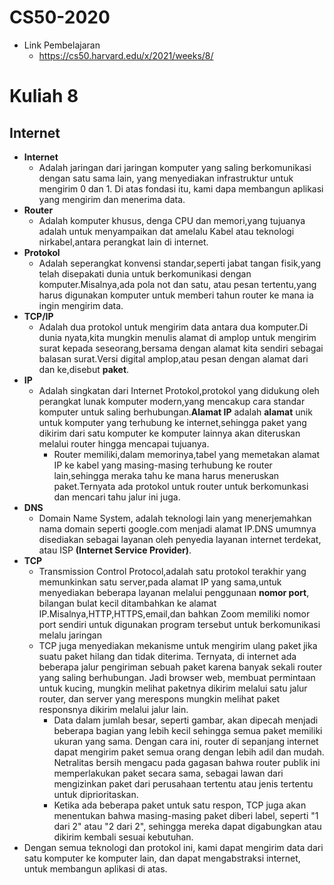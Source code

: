 # CS50-2020
- Link Pembelajaran
    - https://cs50.harvard.edu/x/2021/weeks/8/

# Kuliah 8
## Internet

- **Internet** 
    - Adalah jaringan dari jaringan komputer yang saling berkomunikasi dengan satu sama lain, yang menyediakan infrastruktur untuk mengirim 0 dan 1. Di atas fondasi itu, kami dapa membangun aplikasi yang mengirim dan menerima data.
- **Router**  
    - Adalah komputer khusus, denga CPU dan memori,yang tujuanya adalah untuk menyampaikan dat amelalu Kabel atau teknologi nirkabel,antara perangkat lain di internet.
- **Protokol** 
    - Adalah seperangkat konvensi standar,seperti jabat tangan fisik,yang telah disepakati dunia untuk berkomunikasi dengan komputer.Misalnya,ada pola not dan satu, atau pesan tertentu,yang harus digunakan komputer untuk memberi tahun router ke mana ia ingin mengirim data.
- **TCP/IP**
    - Adalah dua protokol untuk mengirim data antara dua komputer.Di dunia nyata,kita mungkin menulis alamat di amplop untuk mengirim surat kepada seseorang,bersama dengan alamat kita sendiri sebagai balasan surat.Versi digital amplop,atau pesan dengan alamat dari dan ke,disebut **paket**.
- **IP**
    - Adalah singkatan dari Internet Protokol,protokol yang didukung oleh perangkat lunak komputer modern,yang mencakup cara standar komputer untuk saling berhubungan.**Alamat IP** adalah **alamat** unik untuk komputer yang terhubung ke internet,sehingga paket yang dikirim dari satu komputer ke komputer lainnya akan diteruskan melalui router hingga mencapai tujuanya.
        - Router memiliki,dalam memorinya,tabel yang memetakan alamat IP ke kabel yang masing-masing terhubung ke router lain,sehingga meraka tahu ke mana harus meneruskan paket.Ternyata ada protokol untuk router untuk berkomunkasi dan mencari tahu jalur ini juga.
- **DNS**
    - Domain Name System, adalah teknologi lain yang menerjemahkan nama domain seperti google.com menjadi alamat IP.DNS umumnya disediakan sebagai layanan oleh penyedia layanan internet terdekat, atau ISP **(Internet Service Provider)**.
- **TCP**
    - Transmission Control Protocol,adalah satu protokol terakhir yang memunkinkan satu server,pada alamat IP yang sama,untuk menyediakan beberapa layanan melalui penggunaan **nomor port**, bilangan bulat kecil ditambahkan ke alamat IP.Misalnya,HTTP,HTTPS,email,dan bahkan Zoom memiliki nomor port sendiri untuk digunakan program tersebut untuk berkomunikasi melalu jaringan
    - TCP juga menyediakan mekanisme untuk mengirim ulang paket jika suatu paket hilang dan tidak diterima. Ternyata, di internet ada beberapa jalur pengiriman sebuah paket karena banyak sekali router yang saling berhubungan. Jadi browser web, membuat permintaan untuk kucing, mungkin melihat paketnya dikirim melalui satu jalur router, dan server yang merespons mungkin melihat paket responsnya dikirim melalui jalur lain.
        - Data dalam jumlah besar, seperti gambar, akan dipecah menjadi beberapa bagian yang lebih kecil sehingga semua paket memiliki ukuran yang sama. Dengan cara ini, router di sepanjang internet dapat mengirim paket semua orang dengan lebih adil dan mudah. Netralitas bersih mengacu pada gagasan bahwa router publik ini memperlakukan paket secara sama, sebagai lawan dari mengizinkan paket dari perusahaan tertentu atau jenis tertentu untuk diprioritaskan.
        - Ketika ada beberapa paket untuk satu respon, TCP juga akan menentukan bahwa masing-masing paket diberi label, seperti "1 dari 2" atau "2 dari 2", sehingga mereka dapat digabungkan atau dikirim kembali sesuai kebutuhan.
- Dengan semua teknologi dan protokol ini, kami dapat mengirim data dari satu komputer ke komputer lain, dan dapat mengabstraksi internet, untuk membangun aplikasi di atas.
